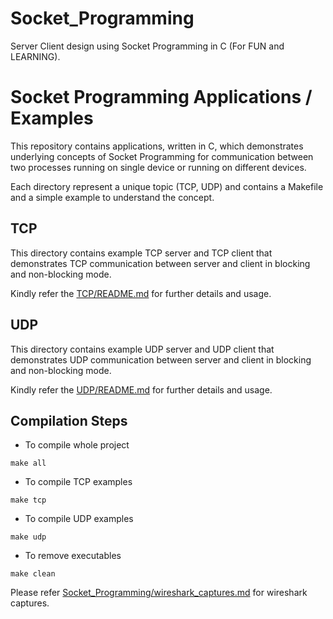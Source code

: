 Socket_Programming
==================
Server Client design using Socket Programming in C (For FUN and LEARNING). 

# Socket Programming Applications / Examples

This repository contains applications, written in C, which demonstrates underlying
concepts of Socket Programming for communication between two processes running on 
single device or running on different devices.

Each directory represent a unique topic (TCP, UDP) and contains a Makefile and a simple
example to understand the concept.

## TCP

This directory contains example TCP server and TCP client that demonstrates
TCP communication between server and client in blocking and non-blocking mode.

Kindly refer the [TCP/README.md](TCP/README.md) for further details and usage.

## UDP

This directory contains example UDP server and UDP client that demonstrates
UDP communication between server and client in blocking and non-blocking mode.

Kindly refer the [UDP/README.md](UDP/README.md) for further details and usage.

## Compilation Steps

- To compile whole project
```
make all
```

- To compile TCP examples
```
make tcp
```

- To compile UDP examples
```
make udp
```

- To remove executables
```
make clean
```

Please refer [Socket_Programming/wireshark_captures.md](Socket_Programming/wireshark_captures.md)
for wireshark captures.
